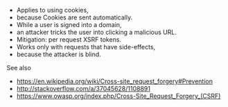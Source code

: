 * Applies to using cookies,
* because Cookies are sent automatically.
* While a user is signed into a domain, 
* an attacker tricks the user into clicking a malicious URL.
* Mitigation: per request XSRF tokens. 
* Works only with requests that have side-effects, 
* because the attacker is blind.

See also

* https://en.wikipedia.org/wiki/Cross-site_request_forgery#Prevention
* http://stackoverflow.com/a/37045628/1108891
* https://www.owasp.org/index.php/Cross-Site_Request_Forgery_(CSRF)
